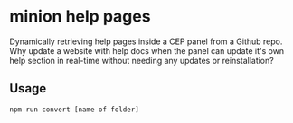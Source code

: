 # minion help pages

Dynamically retrieving help pages inside a CEP panel from a Github repo. Why update a website with help docs when the panel can update it's own help section in real-time without needing any updates or reinstallation?

## Usage

```
npm run convert [name of folder]
```
